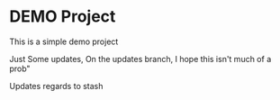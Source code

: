 # DEMO Project

This is a simple demo project

Just Some updates, On the updates branch, I hope this isn't much of a prob"

Updates regards to stash

